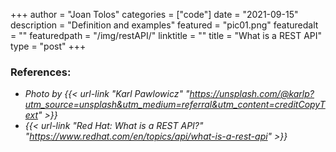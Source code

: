 +++
author = "Joan Tolos"
categories = ["code"]
date = "2021-09-15"
description = "Definition and examples"
featured = "pic01.png"
featuredalt = ""
featuredpath = "/img/restAPI/"
linktitle = ""
title = "What is a REST API"
type = "post"
+++



### References:

* _Photo by {{< url-link "Karl Pawlowicz" "https://unsplash.com/@karlp?utm_source=unsplash&utm_medium=referral&utm_content=creditCopyText" >}}_  
* _{{< url-link "Red Hat: What is a REST API?" "https://www.redhat.com/en/topics/api/what-is-a-rest-api" >}}_
